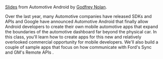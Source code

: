 [Slides](http://www.slideshare.net/godfreynolan/android-auto) from Automotive Android by [Godfrey Nolan](https://twitter.com/godfreynolan).  

Over the last year, many Automotive companies have released SDKs and APIs and Google have announced Automotive Android that finally allow Android developers to create their own mobile automotive apps that expand the boundaries of the automotive dashboard far beyond the physical car. In this class, you'll learn how to create apps for this new and relatively overlooked commercial opportunity for mobile developers. We'll also build a couple of sample apps that focus on how communicate with Ford's Sync and GM's Remote APIs .
